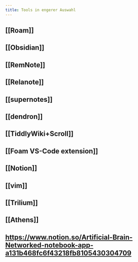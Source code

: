 ```yaml
---
title: Tools in engerer Auswahl
---
```


## [[Roam]]

## [[Obsidian]]

## [[RemNote]]

## [[Relanote]]

## [[supernotes]] 

## [[dendron]]

## [[TiddlyWiki+Scroll]]

## [[Foam VS-Code extension]]

## [[Notion]]

## [[vim]]

## [[Trilium]]

## [[Athens]]

## https://www.notion.so/Artificial-Brain-Networked-notebook-app-a131b468fc6f43218fb8105430304709
